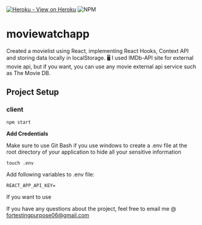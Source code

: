 [![Heroku - View on Heroku](https://img.shields.io/badge/Heroku-View_on_Heroku-red?logo=Heroku&logoColor=white)](https://moviewatchapp.herokuapp.com/)
![NPM](https://badgen.net/npm/v/express)



# moviewatchapp

Created a movielist using React, implementing React Hooks, Context API and storing data locally in localStorage. 🖥 I used IMDb-API site for external movie api, but if you want, you can use any movie external api service such as The Movie DB.

## **Project Setup**

### client

```
npm start
```

**Add Credentials**

Make sure to use Git Bash if you use windows to create a .env file at the root directory of your application to hide all your sensitive information

```
touch .env
```
Add following variables to .env file:

```
REACT_APP_API_KEY=
```

If you want to use

If you have any questions about the project, feel free to email me @ fortestingpurpose06@gmail.com

